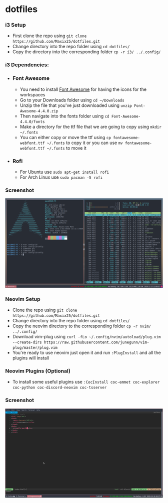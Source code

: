 # dotfiles
### i3 Setup
- First clone the repo using ```git clone https://github.com/Maxix25/dotfiles.git```
- Change directory into the repo folder using ```cd dotfiles/```
- Copy the directory into the corresponding folder ```cp -r i3/ ../.config/```
### i3 Dependencies:
- ### Font Awesome
  - You need to install <a href="https://github.com/FortAwesome/Font-Awesome/archive/v4.4.0.zip">Font Awesome</a> for having the icons for the workspaces
  - Go to your Downloads folder using ```cd ~/Downloads```
  - Unzip the file that you've just downloaded using ```unzip Font-Awesome-4.4.0.zip```
  - Then navigate into the fonts folder using ```cd Font-Awesome-4.4.0/fonts```
  - Make a directory for the ttf file that we are going to copy using ```mkdir ~/.fonts```
  - You can either copy or move the ttf using ```cp fontawesome-webfont.ttf ~/.fonts``` to copy it or you can use ```mv fontawesome-webfont.ttf ~/.fonts``` to move it
- ### Rofi
  - For Ubuntu use ```sudo apt-get install rofi```
  - For Arch Linux use ```sudo pacman -S rofi```
  
### Screenshot
![i3Screenshot](https://github.com/Maxix25/dotfiles/blob/master/screenshots/i3.png)
### Neovim Setup
- Clone the repo using ```git clone https://github.com/Maxix25/dotfiles.git```
- Change directory into the repo folder using ```cd dotfiles/```
- Copy the neovim directory to the corresponding folder ```cp -r nvim/ ../.config/```
- Download vim-plug using ```curl -fLo ~/.config/nvim/autoload/plug.vim --create-dirs https://raw.githubusercontent.com/junegunn/vim-plug/master/plug.vim```
- You're ready to use neovim just open it and run ```:PlugInstall``` and all the plugins will install
### Neovim Plugins (Optional)
- To install some useful plugins use ```:CocInstall coc-emmet coc-explorer coc-python coc-discord-neovim coc-tsserver```
### Screenshot
![NeovimScreenshot](https://github.com/Maxix25/dotfiles/blob/master/screenshots/neovim.png)

